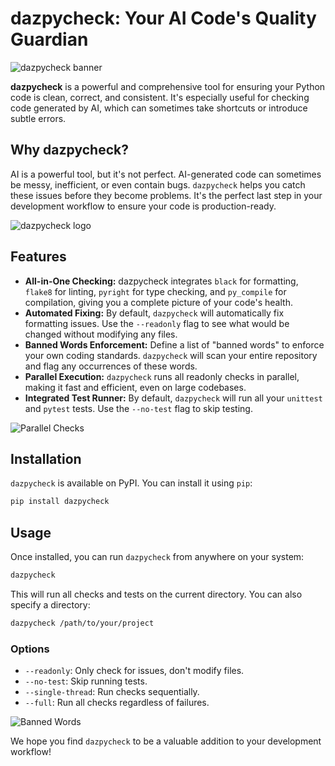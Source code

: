 # dazpycheck: Your AI Code's Quality Guardian

![dazpycheck banner](output/banner.png)

**dazpycheck** is a powerful and comprehensive tool for ensuring your Python code is clean, correct, and consistent. It's especially useful for checking code generated by AI, which can sometimes take shortcuts or introduce subtle errors.

## Why dazpycheck?

AI is a powerful tool, but it's not perfect. AI-generated code can sometimes be messy, inefficient, or even contain bugs. `dazpycheck` helps you catch these issues before they become problems. It's the perfect last step in your development workflow to ensure your code is production-ready.

![dazpycheck logo](output/logo.png)

## Features

*   **All-in-One Checking:** dazpycheck integrates `black` for formatting, `flake8` for linting, `pyright` for type checking, and `py_compile` for compilation, giving you a complete picture of your code's health.
*   **Automated Fixing:** By default, `dazpycheck` will automatically fix formatting issues. Use the `--readonly` flag to see what would be changed without modifying any files.
*   **Banned Words Enforcement:** Define a list of "banned words" to enforce your own coding standards. `dazpycheck` will scan your entire repository and flag any occurrences of these words.
*   **Parallel Execution:** `dazpycheck` runs all readonly checks in parallel, making it fast and efficient, even on large codebases.
*   **Integrated Test Runner:** By default, `dazpycheck` will run all your `unittest` and `pytest` tests. Use the `--no-test` flag to skip testing.

![Parallel Checks](output/parallel_checks.png)

## Installation

`dazpycheck` is available on PyPI. You can install it using `pip`:

```bash
pip install dazpycheck
```

## Usage

Once installed, you can run `dazpycheck` from anywhere on your system:

```bash
dazpycheck
```

This will run all checks and tests on the current directory. You can also specify a directory:

```bash
dazpycheck /path/to/your/project
```

### Options

*   `--readonly`: Only check for issues, don't modify files.
*   `--no-test`: Skip running tests.
*   `--single-thread`: Run checks sequentially.
*   `--full`: Run all checks regardless of failures.

![Banned Words](output/banned_words.png)

We hope you find `dazpycheck` to be a valuable addition to your development workflow!